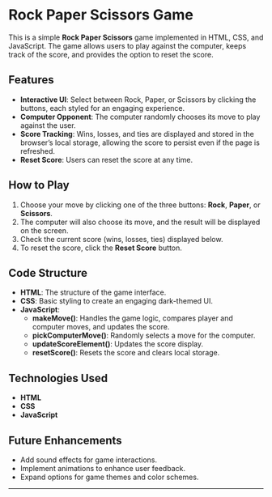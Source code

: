 
# Rock Paper Scissors Game

This is a simple **Rock Paper Scissors** game implemented in HTML, CSS, and JavaScript. The game allows users to play against the computer, keeps track of the score, and provides the option to reset the score.

## Features

- **Interactive UI**: Select between Rock, Paper, or Scissors by clicking the buttons, each styled for an engaging experience.
- **Computer Opponent**: The computer randomly chooses its move to play against the user.
- **Score Tracking**: Wins, losses, and ties are displayed and stored in the browser’s local storage, allowing the score to persist even if the page is refreshed.
- **Reset Score**: Users can reset the score at any time.

## How to Play

1. Choose your move by clicking one of the three buttons: **Rock**, **Paper**, or **Scissors**.
2. The computer will also choose its move, and the result will be displayed on the screen.
3. Check the current score (wins, losses, ties) displayed below.
4. To reset the score, click the **Reset Score** button.

## Code Structure

- **HTML**: The structure of the game interface.
- **CSS**: Basic styling to create an engaging dark-themed UI.
- **JavaScript**:
  - **makeMove()**: Handles the game logic, compares player and computer moves, and updates the score.
  - **pickComputerMove()**: Randomly selects a move for the computer.
  - **updateScoreElement()**: Updates the score display.
  - **resetScore()**: Resets the score and clears local storage.

## Technologies Used

- **HTML**
- **CSS**
- **JavaScript**

## Future Enhancements

- Add sound effects for game interactions.
- Implement animations to enhance user feedback.
- Expand options for game themes and color schemes.

---

